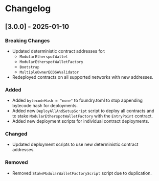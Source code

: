 # Changelog

## [3.0.0] - 2025-01-10

### Breaking Changes

- Updated deterministic contract addresses for:
  - `ModularEtherspotWallet`
  - `ModularEtherspotWalletFactory`
  - `Bootstrap`
  - `MultipleOwnerECDSAValidator`
- Redeployed contracts on all supported networks with new addresses.

### Added

- Added `bytecodeHash = "none"` to foundry.toml to stop appending bytecode hash for deployments.
- Added new `DeployAllAndSetupScript` script to deploy all contracts and to stake `ModularEtherspotWalletFactory` with the `EntryPoint` contract.
- Added new deployment scripts for individual contract deployments.

### Changed

- Updated deployment scripts to use new deterministic contract addresses.

### Removed

- Removed `StakeModularWalletFactoryScript` script due to duplication.